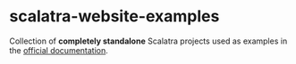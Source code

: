# scalatra-website-examples #

Collection of **completely standalone** Scalatra projects used as examples in the
[official documentation](http://scalatra.org).
